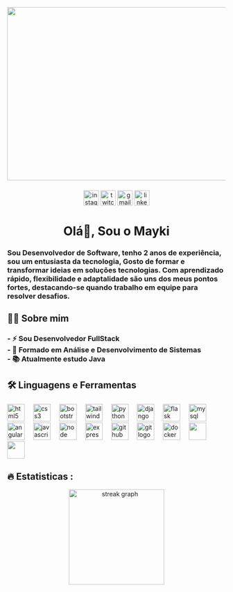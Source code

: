 <div align="center">
  <img height="400" width="1500" src="https://i.pinimg.com/originals/eb/e6/8e/ebe68e74c1c2fac7dac5650e33821165.gif" />
</div>

###

<div align="center">
 <a href="https://instagram.com/mayki_costa_silva" target="_blank"><img src="https://img.shields.io/static/v1?message=Instagram&logo=instagram&label=&color=E4405F&logoColor=white&labelColor=&style=for-the-badge" height="35" alt="instagram logo"  /></a>
   <a href="https://www.twitch.tv/arexmorg" target="_blank"><img src="https://img.shields.io/static/v1?message=Twitch&logo=twitch&label=&color=9146FF&logoColor=white&labelColor=&style=for-the-badge" height="35" alt="twitch logo"  /></a>
  <img src="https://img.shields.io/static/v1?message=Gmail&logo=gmail&label=&color=D14836&logoColor=white&labelColor=&style=for-the-badge" height="35" alt="gmail logo"  />
   <a href="https://www.linkedin.com/in/maykipereiradasilva" target="_blank"><img src="https://img.shields.io/static/v1?message=LinkedIn&logo=linkedin&label=&color=0077B5&logoColor=white&labelColor=&style=for-the-badge" height="35" alt="linkedin logo"  /></a>

</div>

###

<h1 align="center">Olá👋, Sou o Mayki</h1>

### Sou Desenvolvedor de Software, tenho 2 anos de experiência, sou um entusiasta da tecnologia, Gosto de formar e transformar ideias em soluções tecnologias. Com aprendizado rápido, flexibilidade e adaptalidade são uns dos meus pontos fortes, destacando-se quando trabalho em equipe para resolver desafios.

###

<h2 align="left">👩‍💻 Sobre mim </h3>

###

<h3 align="left">- ⚡ Sou Desenvolvedor FullStack <br>- 🔭 Formado em Análise e Desenvolvimento de Sistemas <br>- 📚 Atualmente estudo Java <br> </h3>

###

<h2 align="left">🛠 Linguagens e Ferramentas</h3>

###

<div align="left">
  <img src="https://cdn.jsdelivr.net/gh/devicons/devicon/icons/html5/html5-original.svg" height="40" alt="html5 logo"  />
   <img width="12"/>
  <img src="https://cdn.jsdelivr.net/gh/devicons/devicon/icons/css3/css3-original.svg" height="40" alt="css3 logo"  />
   <img width="12"/>
  <img src="https://cdn.jsdelivr.net/gh/devicons/devicon/icons/bootstrap/bootstrap-original.svg" height="40" alt="bootstrap logo"  />
   <img width="12"/>
   <img src="https://cdn.jsdelivr.net/gh/devicons/devicon/icons/tailwindcss/tailwindcss-original-wordmark.svg" height="40" alt="tailwindcss logo"  />
   <img width="12"/>
  <img src="https://cdn.jsdelivr.net/gh/devicons/devicon/icons/python/python-original.svg" height="40" alt="python logo"  />
   <img width="12"/>
  <img src="https://cdn.jsdelivr.net/gh/devicons/devicon/icons/django/django-plain.svg" height="40" alt="django logo"  />
   <img width="12"/>
  <img src="https://cdn.jsdelivr.net/gh/devicons/devicon/icons/flask/flask-original.svg" height="40" alt="flask logo"  />
   <img width="12"/>
  <img src="https://cdn.jsdelivr.net/gh/devicons/devicon/icons/mysql/mysql-original.svg" height="40" alt="mysql logo"  />
   <img width="12"/>
  <img src="https://camo.githubusercontent.com/8fc9a624a4f4e6c1b9e09db00d81b6d532ea2106c8ee9897fc19b0e70fbcc879/68747470733a2f2f63646e2e73696d706c6569636f6e732e6f72672f616e67756c61722f444430303331" height="40" alt="angular logo"  />
   <img width="12"/>
   <img src="https://cdn.jsdelivr.net/gh/devicons/devicon/icons/javascript/javascript-original.svg" height="40" alt="javascript logo"  />
   <img width="12"/>
  <img src="https://camo.githubusercontent.com/fafaeabfcab6651a07955fbce34b8fb29d2536bcb499c5112e01bbe7377f9399/68747470733a2f2f63646e2e73696d706c6569636f6e732e6f72672f6e6f6465646f746a732f333339393333" height="40" alt="node" />
   <img width="12"/>
  <img src="https://camo.githubusercontent.com/eed59029fe16e0f33431721522fb0eede534a072db478245b89b6bc4ab1b10f3/68747470733a2f2f736b696c6c69636f6e732e6465762f69636f6e733f693d65787072657373" height="40" alt="express" />
   <img width="12"/>
  <img src="https://camo.githubusercontent.com/dbe4ba9617b5f2b9c3c12682ab9b2c687078af1cd25a2f545461157d8e1e7401/68747470733a2f2f736b696c6c69636f6e732e6465762f69636f6e733f693d676974687562" alt="github" height="40"/>
   <img width="12"/>
   <img src="https://cdn.jsdelivr.net/gh/devicons/devicon/icons/git/git-original.svg" height="40" alt="git logo"  />
   <img width="12"/>
  <img src="https://cdn.jsdelivr.net/gh/devicons/devicon/icons/docker/docker-plain-wordmark.svg" height="40" alt="docker logo"  />
   <img width="12"/>
  <img src="https://camo.githubusercontent.com/6d836114e08a9f246b20f8b589a26010ddf99f37b90a157e1df38e19705a5ea5/68747470733a2f2f63646e2e6a7364656c6976722e6e65742f67682f64657669636f6e732f64657669636f6e2f69636f6e732f737072696e672f737072696e672d6f726967696e616c2e737667" height="40" />
   <img width="12"/>
  <img src="https://camo.githubusercontent.com/0d4b500c99671bf83bcb747e4f25f3da28765f2bbb4cdd9733c09f9a46381aaa/68747470733a2f2f63646e2e6a7364656c6976722e6e65742f67682f64657669636f6e732f64657669636f6e2f69636f6e732f6a6176612f6a6176612d6f726967696e616c2e737667" height="40" />
</div>

###

<h2 align="left">🔥 Estatisticas :</h2>

<div align="center">
  <img src="https://streak-stats.demolab.com?user=Maike2961&locale=pt-br&mode=daily&theme=dark&hide_border=false&border_radius=5&order=3" height="220" alt="streak graph"  />
</div>


###
